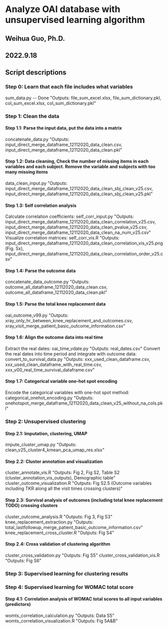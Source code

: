 # Analyze OAI database with unsupervised learning algorithm
## Weihua Guo, Ph.D.
## 2022.9.18

## Script descriptions
### Step 0: Learn that each file includes what variables
sum_data.py -- Done
"Outputs: file_sum_excel.xlsx, file_sum_dictionary.pkl, col_sum_excel.xlsx, col_sum_dictionary.pkl"

### Step 1: Clean the data
#### Step 1.1: Parse the input data, put the data into a matrix
concatenate_data.py
"Outputs: input_direct_merge_dataframe_12112020_data_clean.csv, input_direct_merge_dataframe_12112020_data_clean.pkl"

#### Step 1.2: Data cleaning, Check the number of missing items in each variables and each subject. Remove the variable and subjects with too many missing items
data_clean_input.py
"Outputs: input_direct_merge_dataframe_12112020_data_clean_sbj_clean_v25.csv, input_direct_merge_dataframe_12112020_data_clean_sbj_clean_v25.pkl"

#### Step 1.3: Self correlation analysis
Calculate correlation coefficients: self_corr_input.py
"Outputs: input_direct_merge_dataframe_12112020_data_clean_correlation_v25.csv, input_direct_merge_dataframe_12112020_data_clean_pvalue_v25.csv, input_direct_merge_dataframe_12112020_data_clean_na_num_v25.csv"
Visualize correlation matrices: self_corr_vis.R
"Outputs: input_direct_merge_dataframe_12112020_data_clean_correlation_vis_v25.png (Fig. Sx), input_direct_merge_dataframe_12112020_data_clean_correlation_order_v25.csv"

#### Step 1.4: Parse the outcome data
concatenate_data_outcome.py
"Outputs: outcome_all_dataframe_12112020_data_clean.csv, outcome_all_dataframe_12112020_data_clean.pkl"

#### Step 1.5: Parse the total knee replacement data
oai_outcome_v99.py
"Outputs: xray_only_hr_between_knee_replacement_and_outcomes.csv, xray_visit_merge_patient_basic_outcome_information.csv"

#### Step 1.6: Align the outcome data into real time
Extract the real dates: oai_time_vdate.py
"Outputs: real_dates.csv"
Convert the real dates into time period and integrate with outcome data: convert_to_survival_data.py
"Outputs: xxx_used_clean_dataframe.csv, xxx_used_clean_dataframe_with_real_time.csv, xxx_v00_real_time_survival_dataframe.csv"

#### Step 1.7: Categorical variable one-hot spot encoding
Encode the categorical variables with one-hot spot method: categorical_onehot_encoding.py
"Outputs: onehotspot_merge_dataframe_12112020_data_clean_v25_without_na_cols.pkl"

### Step 2: Unsupervised clustering
#### Step 2.1: Imputation, clustering, UMAP
impute_cluster_umap.py
"Outputs: clean_v25_cluster4_kmean_pca_umap_res.xlsx"

#### Step 2.2: Cluster annotation and visualization
cluster_annotate_vis.R
"Outputs: Fig 2, Fig S2, Table S2 (cluster_annotation_vis_outputs), Demographic table"
cluster_outcome_visualization.R
"Outputs: Fig S2.5 (Outcome variables including TKR along all the visit times crossing clusters)"

#### Step 2.3: Survival analysis of outcomes (including total knee replacement TODO) crossing clusters
cluster_outcome_analysis.R
"Outputs: Fig 3, Fig S3"
knee_replacement_extraction.py
"Outputs: total_lastfollowup_merge_patient_basic_outcome_information.csv"
knee_replacement_cross_cluster.R
"Outputs: Fig S4"

#### Step 2.4: Cross validation of clustering algorithm
cluster_cross_validation.py
"Outputs: Fig S5"
cluster_cross_validation_vis.R
"Outputs: Fig S6"

### Step 3: Supervised learning for clustering results

### Step 4: Supervised learning for WOMAC total score
#### Step 4.1: Correlation analysis of WOMAC total scores to all input variables (predictors)
womts_correlation_calculation.py
"Outputs: Data S5"
womts_correlation_visualization.R
"Outputs: Fig 5A&B"
